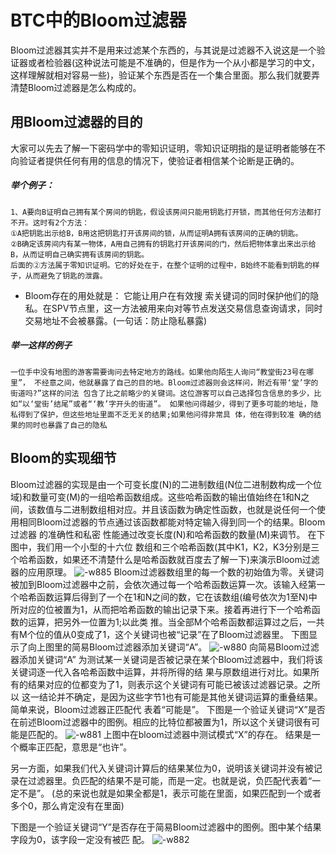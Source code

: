 # BTC中的Bloom过滤器
Bloom过滤器其实并不是用来过滤某个东西的，与其说是过滤器不入说这是一个验证器或者检验器(这种说法可能是不准确的，但是作为一个从小都是学习的中文，这样理解就相对容易一些)，验证某个东西是否在一个集合里面。那么我们就要弄清楚Bloom过滤器是怎么构成的。

## 用Bloom过滤器的目的
大家可以先去了解一下密码学中的零知识证明，零知识证明指的是证明者能够在不向验证者提供任何有用的信息的情况下，使验证者相信某个论断是正确的。
##### 举个例子：
```
1、A要向B证明自己拥有某个房间的钥匙，假设该房间只能用钥匙打开锁，而其他任何方法都打不开。这时有2个方法：
①A把钥匙出示给B，B用这把钥匙打开该房间的锁，从而证明A拥有该房间的正确的钥匙。
②B确定该房间内有某一物体，A用自己拥有的钥匙打开该房间的门，然后把物体拿出来出示给B，从而证明自己确实拥有该房间的钥匙。
后面的②方法属于零知识证明。它的好处在于，在整个证明的过程中，B始终不能看到钥匙的样子，从而避免了钥匙的泄露。
```
* Bloom存在的用处就是：
它能让用户在有效搜 索关键词的同时保护他们的隐私。在SPV节点里，这一方法被用来向对等节点发送交易信息查询请求，同时交易地址不会被暴露。(一句话：防止隐私暴露)

##### 举一这样的例子
```
一位手中没有地图的游客需要询问去特定地方的路线。如果他向陌生人询问“教堂街23号在哪 里”， 不经意之间，他就暴露了自己的目的地。Bloom过滤器则会这样问，附近有带‘堂’字的街道吗?”这样的问法 包含了比之前略少的关键词。这位游客可以自己选择包含信息的多少，比如“以‘堂街’结尾”或者“‘教’字开头的街道”。 如果他问得越少，得到了更多可能的地址，隐私得到了保护，但这些地址里面不乏无关的结果;如果他问得非常具 体，他在得到较准 确的结果的同时也暴露了自己的隐私
```
## Bloom的实现细节
Bloom过滤器的实现是由一个可变长度(N)的二进制数组(N位二进制数构成一个位域)和数量可变(M)的一组哈希函数组成。这些哈希函数的输出值始终在1和N之间，该数值与二进制数组相对应。并且该函数为确定性函数，也就是说任何一个使用相同Bloom过滤器的节点通过该函数都能对特定输入得到同一个的结果。Bloom过滤器 的准确性和私密 性能通过改变长度(N)和哈希函数的数量(M)来调节。 在下图中，我们用一个小型的十六位 数组和三个哈希函数(其中K1，K2，K3分别是三个哈希函数，如果还不清楚什么是哈希函数就百度去了解一下)来演示Bloom过滤器的应用原理。
![-w885](media/15330337686333/15330355318432.jpg)
Bloom过滤器数组里的每一个数的初始值为零。关键词被加到Bloom过滤器中之前，会依次通过每一个哈希函数运算一次。该输入经第一个哈希函数运算后得到了一个在1和N之间的数，它在该数组(编号依次为1至N)中所对应的位被置为1，从而把哈希函数的输出记录下来。接着再进行下一个哈希函数的运算，把另外一位置为1;以此类 推。当全部M个哈希函数都运算过之后，一共有M个位的值从0变成了1，这个关键词也被“记录”在了Bloom过滤器里。 下图显示了向上图里的简易Bloom过滤器添加关键词“A”。
![-w880](media/15330337686333/15330375265632.jpg)
向简易Bloom过滤器添加关键词“A”
为测试某一关键词是否被记录在某个Bloom过滤器中，我们将该关键词逐一代入各哈希函数中运算，并将所得的结 果与原数组进行对比。如果所有的结果对应的位都变为了1，则表示这个关键词有可能已被该过滤器记录。之所以 这一结论并不确定，是因为这些字节1也有可能是其他关键词运算的重叠结果。简单来说，Bloom过滤器正匹配代 表着“可能是”。
下图是一个验证关键词“X”是否在前述Bloom过滤器中的图例。相应的比特位都被置为1，所以这个关键词很有可能是匹配的。
![-w881](media/15330337686333/15330376008336.jpg)
上图中在bloom过滤器中测试模式“X”的存在。 结果是一个概率正匹配，意思是“也许”。

另一方面，如果我们代入关键词计算后的结果某位为0，说明该关键词并没有被记录在过滤器里。负匹配的结果不是可能，而是一定。也就是说，负匹配代表着“一定不是”。
(总的来说也就是如果全都是1，表示可能在里面，如果匹配到一个或者多个0，那么肯定没有在里面)

下图是一个验证关键词“Y”是否存在于简易Bloom过滤器中的图例。图中某个结果字段为0，该字段一定没有被匹 配。
![-w882](media/15330337686333/15330380486543.jpg)
